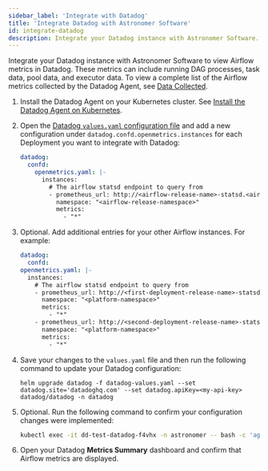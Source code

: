 ```yaml
---
sidebar_label: 'Integrate with Datadog'
title: 'Integrate Datadog with Astronomer Software'
id: integrate-datadog
description: Integrate your Datadog instance with Astronomer Software.
---
```

Integrate your Datadog instance with Astronomer Software to view Airflow metrics in Datadog. These metrics can include running DAG processes, task data, pool data, and executor data. To view a complete list of the Airflow metrics collected by the Datadog Agent, see [Data Collected](https://docs.datadoghq.com/integrations/airflow/?tabs=host#data-collected). 

1. Install the Datadog Agent on your Kubernetes cluster. See [Install the Datadog Agent on Kubernetes](https://docs.datadoghq.com/containers/kubernetes/installation/?tabs=operator).
2. Open the [Datadog `values.yaml` configuration file](https://github.com/DataDog/helm-charts/blob/main/charts/datadog/values.yaml) and add a new configuration under `datadog.confd.openmetrics.instances` for each Deployment you want to integrate with Datadog:
    ```yaml
    datadog:  
      confd:
        openmetrics.yaml: |-
          instances:
            # The airflow statsd endpoint to query from
            - prometheus_url: http://<airflow-release-name>-statsd.<airflow-release-namespace>.svc:9102/metrics
              namespace: "<airflow-release-namespace>"
              metrics:
                - "*"
   ```
3. Optional. Add additional entries for your other Airflow instances. For example:
    ```yaml
    datadog:  
      confd:
    openmetrics.yaml: |-
      instances:
        # The airflow statsd endpoint to query from
        - prometheus_url: http://<first-deployment-release-name>-statsd.<platform-namespace>.svc:9102/metrics
          namespace: "<platform-namespace>"
          metrics:
            - "*"
        - prometheus_url: http://<second-deployment-release-name>-statsd.<platform-namespace>.svc:9102/metrics
          namespace: "<platform-namespace>"
          metrics:  
            - "*"
    ```
4. Save your changes to the `values.yaml` file and then run the following command to update your Datadog configuration:

    ```shell
    helm upgrade datadog -f datadog-values.yaml --set datadog.site='datadoghq.com' --set datadog.apiKey=<my-api-key> datadog/datadog -n datadog
    ```
5. Optional. Run the following command to confirm your configuration changes were implemented:

    ```bash
    kubectl exec -it dd-test-datadog-f4vhx -n astronomer -- bash -c 'agent status' Defaulting container name to agent.
    ```
6. Open your Datadog **Metrics Summary** dashboard and confirm that Airflow metrics are displayed.